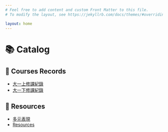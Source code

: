 ```yaml
---
# Feel free to add content and custom Front Matter to this file.
# To modify the layout, see https://jekyllrb.com/docs/themes/#overriding-theme-defaults

layout: home
---
```


# 📚 Catalog

## 🔗 Courses Records
- [大一上修課紀錄](大一上修課紀錄.md)
- [大一下修課紀錄](大一下修課紀錄.md)

## 📄 Resources
- [多元表現](多元表現.md)
- [Resources](Resources.md)

